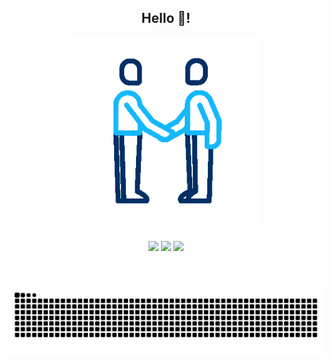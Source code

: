 <h2 align="center">Hello 👋!</h2>
<div align="center">
<img  src="./people-handshake.gif" width="300">
</div>
<!-- 
<div align="center">

  <img src="./img/Pepdispara-horizontal.gif">

</div>

--> 



<img  src="./img/dados.jpg">

<!-- <p align="center"> <a href="https://github.com/ryo-ma/github-profile-trophy"><img src="https://github-profile-trophy.vercel.app/?username=ballwictb" alt="ballwictb" /></a> </p>
!-->
<p align="left">
</p>



###

<div align="center">
</div>

###

<!--
<div align="center">
  <img src="https://github-readme-stats.vercel.app/api?username=Ballwictb&hide_title=false&hide_rank=false&show_icons=true&include_all_commits=true&count_private=true&disable_animations=false&theme=bear&locale=en&hide_border=false" height="150" alt="stats graph"  />
  <img src="https://streak-stats.demolab.com?user=Ballwictb&locale=en&mode=daily&theme=bear&hide_border=false&border_radius=5" height="150" alt="streak graph"  />
  <img src="https://github-readme-stats.vercel.app/api/top-langs?username=Ballwictb&locale=en&hide_title=false&layout=compact&card_width=320&langs_count=5&theme=bear&hide_border=false" height="150" alt="languages graph"  />
</div>
!-->

<div align="center">
  
  ![](https://github-profile-summary-cards.vercel.app/api/cards/profile-details?username=Ballwictb&theme=nord_dark)
  ![](https://github-profile-summary-cards.vercel.app/api/cards/stats?username=Ballwictb&theme=nord_dark)
  ![](https://github-profile-summary-cards.vercel.app/api/cards/productive-time?username=Ballwictb&theme=nord_dark)
 
</div>
<br>

###

<img src="https://raw.githubusercontent.com/Ballwictb/Ballwictb/output/snake.svg" alt="Snake animation">

###

